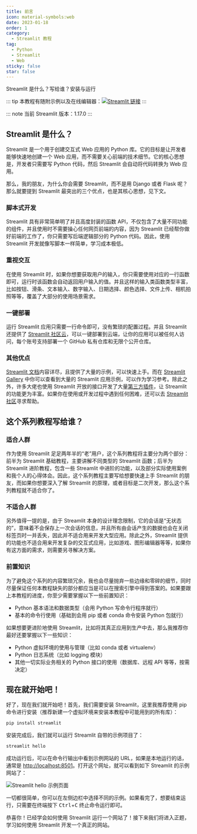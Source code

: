 ```yaml
---
title: 前言
icon: material-symbols:web
date: 2023-01-18
order: 1
category:
  - Streamlit 教程
tag:
  - Python
  - Streamlit
  - Web
sticky: false
star: false
---
```


<!-- TODO: Translate this page -->

Streamlit 是什么？写给谁？安装与运行

<!-- more -->

::: tip
本教程有随附示例以及在线编辑器：[![Streamlit 链接](https://static.streamlit.io/badges/streamlit_badge_black_white.svg)](https://st-tutorial.streamlit.app)
:::

::: note 当前 Streamlit 版本：1.17.0
:::

## Streamlit 是什么？

Streamlit 是一个用于创建交互式 Web 应用的 Python 库。它的目标是让开发者能够快速地创建一个 Web 应用，而不需要关心前端的技术细节。它的核心思想是，开发者只需要写 Python 代码，然后 Streamlit 会自动将代码转换为 Web 应用。

那么，我的朋友，为什么你会需要 Streamlit，而不是用 Django 或者 Flask 呢？那么就要提到 Streamlit 最突出的三个优点，也是其核心思想，见下文。

### 脚本式开发

Streamlit 具有非常简单明了并且高度封装的函数 API，不仅包含了大量不同功能的组件，并且使用时不需要操心任何网页前端的内容，因为 Streamlit 已经帮你做好前端的工作了，你只需要写后端逻辑部分的 Python 代码。因此，使用 Streamlit 开发就像写脚本一样简单，学习成本极低。

### 重视交互

在使用 Streamlit 时，如果你想要获取用户的输入，你只需要使用对应的一行函数即可，运行时该函数会自动返回用户输入的值。并且这样的输入类函数类型丰富，比如按钮、滑条、文本输入、数字输入、日期选择、颜色选择、文件上传、相机拍照等等，覆盖了大部分的使用场景需求。

### 一键部署

运行 Streamlit 应用只需要一行命令即可，没有繁琐的配置过程。并且 Streamlit 还提供了 [Streamlit 社区云](https://streamlit.io/cloud)，可以一键部署到云端，让你的应用可以被任何人访问，每个账号支持部署一个 GitHub 私有仓库和无限个公开仓库。

### 其他优点

[Streamlit 文档](https://docs.streamlit.io)内容详尽，且提供了大量的示例，可以快速上手。而在 [Streamlit Gallery](https://streamlit.io/gallery) 中你可以查看到大量的 Streamlit 应用示例，可以作为学习参考。除此之外，许多大佬也使用 Streamlit 开放的接口开发了大量[第三方插件](https://streamlit.io/components)，让 Streamlit 的功能更为丰富。如果你在使用或开发过程中遇到任何困难，还可以去 [Streamlit 社区](https://discuss.streamlit.io)寻求帮助。

## 这个系列教程写给谁？

### 适合人群

作为使用 Streamlit 足足两年半的“老”用户，这个系列教程将主要分为两个部分：前半为 Streamlit 基础教程，主要讲解不同类型的 Streamlit 函数；后半为 Streamlit 进阶教程，包含一些 Streamlit 中进阶的功能，以及部分实际使用案例和我个人的心得体会。因此，这个系列教程主要写给想要快速上手 Streamlit 的朋友，而如果你想要深入了解 Streamlit 的原理，或者目标是二次开发，那么这个系列教程就不适合你了。

### 不适合人群

另外值得一提的是，由于 Streamlit 本身的设计理念限制，它的会话是“无状态的”，意味着不会保存上一次会话的信息，并且所有由会话产生的数据也会在关闭标签页时一并丢失，因此并不适合用来开发大型应用。除此之外，Streamlit 提供的功能也不适合用来开发复杂的交互式应用，比如游戏、图形编辑器等等，如果你有这方面的需求，则需要另寻解决方案。

### 前置知识

为了避免这个系列的内容繁琐冗余，我也会尽量抛弃一些边缘和零碎的细节，同时尽量保证任何本教程缺失的部分都应当是可以在搜索引擎中得到答案的。如果要跟上本教程的进度，你至少需要掌握以下一些前置知识：

- Python 基本语法和数据类型（会用 Python 写命令行程序就行）
- 基本的命令行使用（基础到会用 pip 或者 conda 命令安装 Python 包就行）

如果想要更进阶地使用 Streamlit，比如将其真正应用到生产中去，那么我推荐你最好还要掌握以下一些知识：

- Python 虚拟环境的使用与管理（比如 conda 或者 virtualenv）
- Python 日志系统（比如 logging 模块）
- 其他一切实际业务相关的 Python 接口的使用（数据库、远程 API 等等，按需决定）

## 现在就开始吧！

好了，现在我们就开始吧！首先，我们需要安装 Streamlit，这里我推荐使用 pip 命令进行安装（推荐新建一个虚拟环境来安装本教程中可能用到的所有库）：

```bash
pip install streamlit
```

安装完成后，我们就可以运行 Streamlit 自带的示例项目了：

```bash
streamlit hello
```

成功运行后，可以在命令行输出中看到示例网站的 URL，如果是本地运行的话，通常是 [http://localhost:8501](http://localhost:8501)。打开这个网址，就可以看到如下 Streamlit 的示例网站了：

<BrowserMockup>
    <img
        src="/projects/streamlit/streamlit-hello.png"
        alt="Streamlit hello 示例页面">
</BrowserMockup>

一切都很简单，你可以在左侧边栏中选择不同的示例。如果看完了，想要结束运行，只需要在终端按下 <kbd>Ctrl</kbd>+<kbd>C</kbd> 终止命令运行即可。

恭喜你！已经学会如何使用 Streamlit 运行一个网站了！接下来我们将进入正题，学习如何使用 Streamlit 开发一个真正的网站。
